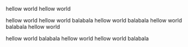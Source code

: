 hellow world
hellow world

hellow world
hellow world balabala
hellow world balabala
hellow world balabala
hellow world


hellow world balabala
hellow world
hellow world balabala
